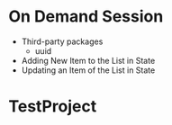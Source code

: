 # On Demand Session

- Third-party packages
  - uuid
- Adding New Item to the List in State
- Updating an Item of the List in State
# TestProject
